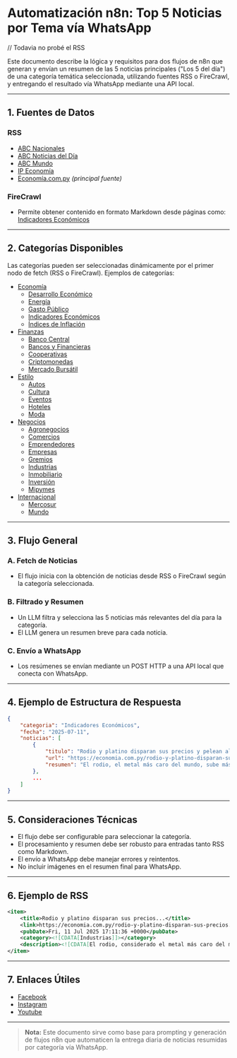 # Automatización n8n: Top 5 Noticias por Tema vía WhatsApp

// Todavia no probé el RSS

Este documento describe la lógica y requisitos para dos flujos de n8n que generan y envían un resumen de las 5 noticias principales ("Los 5 del día") de una categoría temática seleccionada, utilizando fuentes RSS o FireCrawl, y entregando el resultado vía WhatsApp mediante una API local.

---

## 1. Fuentes de Datos

### RSS

- [ABC Nacionales](https://www.abc.com.py/arc/outboundfeeds/rss/nacionales/?outputType=xml)
- [ABC Noticias del Día](https://www.abc.com.py/arc/outboundfeeds/rss/noticias-del-dia/?outputType=xml)
- [ABC Mundo](https://www.abc.com.py/arc/outboundfeeds/rss/mundo/?outputType=xml)
- [IP Economía](https://www.ip.gov.py/ip/economia/feed/)
- [Economía.com.py](https://economia.com.py/feed/) _(principal fuente)_

### FireCrawl

- Permite obtener contenido en formato Markdown desde páginas como:  
   [Indicadores Económicos](https://economia.com.py/category/economia/indicadores-economicos/)

---

## 2. Categorías Disponibles

Las categorías pueden ser seleccionadas dinámicamente por el primer nodo de fetch (RSS o FireCrawl). Ejemplos de categorías:

- [Economía](https://economia.com.py/category/economia/)
  - [Desarrollo Económico](https://economia.com.py/category/economia/desarrollo-economico/)
  - [Energía](https://economia.com.py/category/economia/energia/)
  - [Gasto Público](https://economia.com.py/category/economia/gasto-publico/)
  - [Indicadores Económicos](https://economia.com.py/category/economia/indicadores-economicos/)
  - [Índices de Inflación](https://economia.com.py/category/economia/indices-de-inflacion/)
- [Finanzas](https://economia.com.py/category/finanzas/)
  - [Banco Central](https://economia.com.py/category/finanzas/banco-central/)
  - [Bancos y Financieras](https://economia.com.py/category/finanzas/bancos-y-financieras/)
  - [Cooperativas](https://economia.com.py/category/finanzas/cooperativas/)
  - [Criptomonedas](https://economia.com.py/category/finanzas/criptomonedas/)
  - [Mercado Bursátil](https://economia.com.py/category/finanzas/mercado-bursatil/)
- [Estilo](https://economia.com.py/category/estilo/)
  - [Autos](https://economia.com.py/category/estilo/autos/)
  - [Cultura](https://economia.com.py/category/estilo/cultura/)
  - [Eventos](https://economia.com.py/category/estilo/eventos/)
  - [Hoteles](https://economia.com.py/category/estilo/hoteles/)
  - [Moda](https://economia.com.py/category/estilo/moda/)
- [Negocios](https://economia.com.py/category/negocios/)
  - [Agronegocios](https://economia.com.py/category/negocios/agronegocios/)
  - [Comercios](https://economia.com.py/category/negocios/comercios/)
  - [Emprendedores](https://economia.com.py/category/negocios/emprendedores/)
  - [Empresas](https://economia.com.py/category/negocios/empresas/)
  - [Gremios](https://economia.com.py/category/negocios/gremios/)
  - [Industrias](https://economia.com.py/category/negocios/industrias/)
  - [Inmobiliario](https://economia.com.py/category/negocios/inmobiliario-negocios/)
  - [Inversión](https://economia.com.py/category/negocios/inversion/)
  - [Mipymes](https://economia.com.py/category/negocios/mipymes/)
- [Internacional](https://economia.com.py/category/internacional/)
  - [Mercosur](https://economia.com.py/category/internacional/mercosur/)
  - [Mundo](https://economia.com.py/category/internacional/mundo/)

---

## 3. Flujo General

### A. Fetch de Noticias

- El flujo inicia con la obtención de noticias desde RSS o FireCrawl según la categoría seleccionada.

### B. Filtrado y Resumen

- Un LLM filtra y selecciona las 5 noticias más relevantes del día para la categoría.
- El LLM genera un resumen breve para cada noticia.

### C. Envío a WhatsApp

- Los resúmenes se envían mediante un POST HTTP a una API local que conecta con WhatsApp.

---

## 4. Ejemplo de Estructura de Respuesta

```json
{
    "categoria": "Indicadores Económicos",
    "fecha": "2025-07-11",
    "noticias": [
        {
            "titulo": "Rodio y platino disparan sus precios y pelean al oro como refugio de valor",
            "url": "https://economia.com.py/rodio-y-platino-disparan-sus-precios-y-pelean-al-oro-como-refugio-de-valor-crisis-sudafricana-impulsa-el-auge-de-metales-industriales/",
            "resumen": "El rodio, el metal más caro del mundo, sube más de 25% en 2025 por escasez y problemas de suministro en Sudáfrica. El platino también destaca por su rebote industrial."
        },
        ...
    ]
}
```

---

## 5. Consideraciones Técnicas

- El flujo debe ser configurable para seleccionar la categoría.
- El procesamiento y resumen debe ser robusto para entradas tanto RSS como Markdown.
- El envío a WhatsApp debe manejar errores y reintentos.
- No incluir imágenes en el resumen final para WhatsApp.

---

## 6. Ejemplo de RSS

```xml
<item>
    <title>Rodio y platino disparan sus precios...</title>
    <link>https://economia.com.py/rodio-y-platino-disparan-sus-precios...</link>
    <pubDate>Fri, 11 Jul 2025 17:11:36 +0000</pubDate>
    <category><![CDATA[Industrias]]></category>
    <description><![CDATA[El rodio, considerado el metal más caro del mundo...]]></description>
</item>
```

---

## 7. Enlaces Útiles

- [Facebook](https://www.facebook.com/economiayfinanzaspy/)
- [Instagram](https://www.instagram.com/economia_com/?hl=es-la)
- [Youtube](https://www.youtube.com/channel/UCVWXVGsKAnA8moFVHewK1XA)

---

> **Nota:** Este documento sirve como base para prompting y generación de flujos n8n que automaticen la entrega diaria de noticias resumidas por categoría vía WhatsApp.
